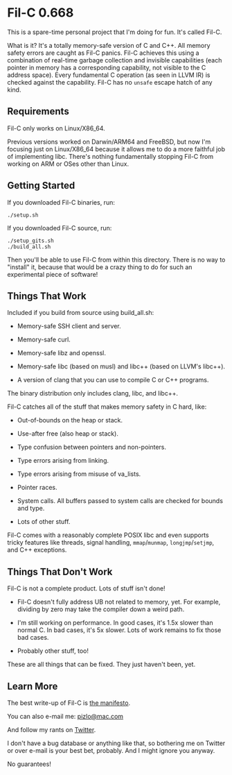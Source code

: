 # Fil-C 0.668

This is a spare-time personal project that I'm doing for fun. It's called
Fil-C.

What is it? It's a totally memory-safe version of C and C++. All memory safety
errors are caught as Fil-C panics. Fil-C achieves this using a combination of
real-time garbage collection and invisible capabilities (each pointer in memory
has a corresponding capability, not visible to the C address space). Every
fundamental C operation (as seen in LLVM IR) is checked against the capability.
Fil-C has no `unsafe` escape hatch of any kind.

## Requirements

Fil-C only works on Linux/X86_64.

Previous versions worked on Darwin/ARM64 and FreeBSD, but now I'm focusing just
on Linux/X86_64 because it allows me to do a more faithful job of implementing
libc. There's nothing fundamentally stopping Fil-C from working on ARM or OSes
other than Linux.

## Getting Started

If you downloaded Fil-C binaries, run:

    ./setup.sh

If you downloaded Fil-C source, run:

    ./setup_gits.sh
    ./build_all.sh

Then you'll be able to use Fil-C from within this directory. There is no way to
"install" it, because that would be a crazy thing to do for such an
experimental piece of software!

## Things That Work

Included if you build from source using build_all.sh:

- Memory-safe SSH client and server.

- Memory-safe curl.

- Memory-safe libz and openssl.

- Memory-safe libc (based on musl) and libc++ (based on LLVM's libc++).

- A version of clang that you can use to compile C or C++ programs.

The binary distribution only includes clang, libc, and libc++.

Fil-C catches all of the stuff that makes memory safety in C hard, like:

- Out-of-bounds on the heap or stack.

- Use-after free (also heap or stack).

- Type confusion between pointers and non-pointers.

- Type errors arising from linking.

- Type errors arising from misuse of va_lists.

- Pointer races.

- System calls. All buffers passed to system calls are checked for bounds and
  type.

- Lots of other stuff.

Fil-C comes with a reasonably complete POSIX libc and even supports tricky
features like threads, signal handling, `mmap`/`munmap`, `longjmp`/`setjmp`,
and C++ exceptions.

## Things That Don't Work

Fil-C is not a complete product. Lots of stuff isn't done!

- Fil-C doesn't fully address UB not related to memory, yet. For example,
  dividing by zero may take the compiler down a weird path.

- I'm still working on performance. In good cases, it's 1.5x slower than normal
  C. In bad cases, it's 5x slower. Lots of work remains to fix those bad cases.

- Probably other stuff, too!

These are all things that can be fixed. They just haven't been, yet.

## Learn More

The best write-up of Fil-C is
[the manifesto](https://github.com/pizlonator/llvm-project-deluge/blob/deluge/Manifesto.md).

You can also e-mail me: pizlo@mac.com

And follow my rants on [Twitter](https://x.com/filpizlo).

I don't have a bug database or anything like that, so bothering me on Twitter
or over e-mail is your best bet, probably. And I might ignore you anyway.

No guarantees!

